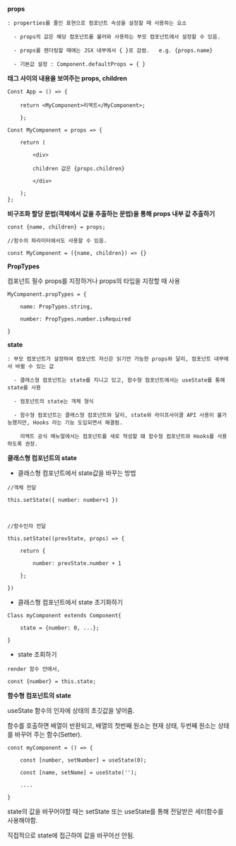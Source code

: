 **props**

	: properties를 줄인 표현으로 컴포넌트 속성을 설정할 때 사용하는 요소
	
	  - props의 값은 해당 컴포넌트를 불러와 사용하는 부모 컴포넌트에서 설정할 수 있음.
	  
	  - props를 렌더링할 때에는 JSX 내부에서 { }로 감쌈.	e.g. {props.name}
	   
	  - 기본값 설정 : Component.defaultProps = { }
	   
**태그 사이의 내용을 보여주는 props, children**

```
Const App = () => {
	
	return <MyComponent>리액트</MyComponent>;
	
	};
	
Const MyComponent = props => {
	
	return (
		
		<div>
			
		children 값은 {props.children}
			
		</div>
			
	);
};
```

**비구조화 할당 문법(객체에서 값을 추출하는 문법)을 통해 props 내부 값 추출하기**
```
const {name, children} = props;

//함수의 파라미터에서도 사용할 수 있음.

const MyComponent = ({name, children}) => {}
```

**PropTypes**

컴포넌트 필수 props를 지정하거나 props의 타입을 지정할 때 사용
```
MyComponent.propTypes = {
	
	name: PropTypes.string, 
	
	number: PropTypes.number.isRequired
	
}
```

**state**

	: 부모 컴포넌트가 설정하여 컴포넌트 자신은 읽기만 가능한 props와 달리, 컴포넌트 내부에서 바뀔 수 있는 값
	
	  - 클래스형 컴포넌트는 state를 지니고 있고, 함수형 컴포넌트에서는 useState를 통해 state를 사용
	 
	  - 컴포넌트의 state는 객체 형식
	  
	  - 함수형 컴포넌트는 클래스형 컴포넌트와 달리, state와 라이프사이클 API 사용이 불가능했지만, Hooks 라는 기능 도입되면서 해결됨.
	  
	    리액트 공식 메뉴얼에서는 컴포넌트를 새로 작성할 떄 함수형 컴포넌트와 Hooks를 사용하도록 권장.
	  
**클래스형 컴포넌트의 state**

 - 클래스형 컴포넌트에서 state값을 바꾸는 방법

```
//객체 전달

this.setState({ number: number+1 })
	


//함수인자 전달

this.setState((prevState, props) => {

	return {
	
		number: prevState.number + 1
		
	};
	
})
```

 - 클래스형 컴포넌트에서 state 초기화하기
```
Class myComponent extends Component{

	state = {number: 0, ...};

}
```

 - state 조회하기
```
render 함수 안에서,

const {number} = this.state;
```

**함수형 컴포넌트의 state**

useState 함수의 인자에 상태의 초깃값을 넣어줌. 

함수를 호출하면 배열이 반환되고, 배열의 첫번째 원소는 현재 상태, 두번째 원소는 상태를 바꾸어 주는 함수(Setter).

```
const myComponent = () => {

	const [number, setNumber] = useState(0);
	
	const [name, setName] = useState('');
	
	....
	
}
```
state의 값을 바꾸어야할 때는 setState 또는 useState를 통해 전달받은 세터함수를 사용해야함.

직접적으로 state에 접근하여 값을 바꾸어선 안됨.


	
